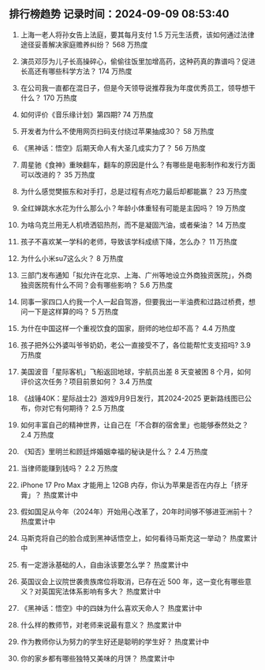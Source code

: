 
## 排行榜趋势 记录时间：2024-09-09 08:53:40
  
  1. 上海一老人将孙女告上法庭，要其每月支付 1.5 万元生活费，该如何通过法律途径妥善解决家庭赡养纠纷？ 568 万热度
    
  2. 演员邓莎为儿子长高操碎心，偷偷往饭里加增高药，这种药真的靠谱吗？促进长高还有哪些科学方法？ 174 万热度
    
  3. 在公司我一直都在混日子，但是今天领导说推荐我为年度优秀员工，领导想干什么？ 170 万热度
    
  4. 如何评价《音乐缘计划》第四期? 74 万热度
    
  5. 开发者为什么不使用网页扫码支付绕过苹果抽成30？ 58 万热度
    
  6. 《黑神话：悟空》后期天命人有大圣几成实力了？ 56 万热度
    
  7. 周星驰《食神》重映翻车，翻车的原因是什么？有哪些是电影制作和发行方面可以改进的？ 35 万热度
    
  8. 为什么感觉樊振东和对手打，总是过程有点吃力最后却都能赢？ 23 万热度
    
  9. 全红婵跳水水花为什么那么小？年龄小体重轻有可能是主因吗？ 19 万热度
    
  10. 为啥乌克兰用无人机喷洒铝热剂，而不是凝固汽油，或者柴油？ 14 万热度
    
  11. 孩子不喜欢某一学科的老师，导致该学科成绩下降，怎么办？ 11 万热度
    
  12. 为什么小米su7这么火？ 8 万热度
    
  13. 三部门发布通知「拟允许在北京、上海、广州等地设立外商独资医院」，外商独资医院有什么不同？会有哪些影响？ 5.6 万热度
    
  14. 同事一家四口人约我一个人一起自驾游，但要我出一半油费和过路过桥费，想问一下是这样算的吗？ 5 万热度
    
  15. 为什在中国这样一个重视饮食的国家，厨师的地位却不高？ 4.4 万热度
    
  16. 孩子把外公外婆叫爷爷奶奶，老公一直接受不了，各位能帮忙支支招吗? 3.9 万热度
    
  17. 美国波音「星际客机」飞船返回地球，宇航员出差 8 天变被困 8 个月，如何评价这次任务？项目前景如何？ 3.4 万热度
    
  18. 《战锤40K：星际战士2》游戏9月9日发行，其2024-2025 更新路线图已公布，你对它有何期待？ 2.5 万热度
    
  19. 如何丰富自己的精神世界，让自己在「不合群的宿舍里」也能够泰然处之？ 2.4 万热度
    
  20. 《知否》里明兰和顾廷烨婚姻幸福的秘诀是什么？ 2.4 万热度
    
  21. 当律师能赚到钱吗？ 2.2 万热度
    
  22. iPhone 17 Pro Max 才能用上 12GB 内存，你认为苹果是否在内存上「挤牙膏」？ 热度累计中
    
  23. 假如国足从今年（2024年）开始用心改革了，20年时间够不够进亚洲前十？ 热度累计中
    
  24. 马斯克将自己的脸合成到黑神话悟空上，如何看待马斯克这一举动？ 热度累计中
    
  25. 有一定游泳基础的人，自由泳该要怎么学？ 热度累计中
    
  26. 英国议会上议院世袭贵族席位将取消，已存在近 500 年，这一变化有哪些意义？对英国宪法体系影响有多大？ 热度累计中
    
  27. 《黑神话：悟空》中的四妹为什么喜欢天命人？ 热度累计中
    
  28. 什么样的教师节，对老师来说最有意义？ 热度累计中
    
  29. 作为教师你认为努力的学生好还是聪明的学生好？ 热度累计中
    
  30. 你的家乡都有哪些独特又美味的月饼？ 热度累计中
    